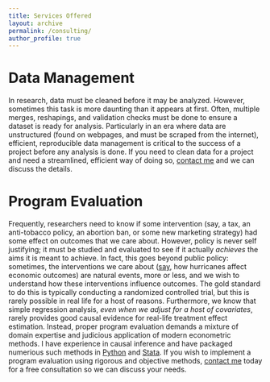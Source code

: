```yaml
---
title: Services Offered
layout: archive
permalink: /consulting/
author_profile: true
---
```



# Data Management

In research, data must be cleaned before it may be analyzed. However, sometimes this task is more daunting than it appears at first. Often, multiple merges, reshapings, and validation checks must be done to ensure a dataset is ready for analysis. Particularly in an era where data are unstructured (found on webpages, and must be scraped from the internet), efficient, reproducible data management is critical to the success of a project before any analysis is done. If you need to clean data for a project and need a streamlined, efficient way of doing so, <a href="mailto:j.greathouse3@student.gsu.edu">contact me</a> and we can discuss the details.

# Program Evaluation

Frequently, researchers need to know if some intervention (say, a tax, an anti-tobacco policy, an abortion ban, or some new marketing strategy) had some effect on outcomes that we care about. However, policy is never self justifying; it must be studied and evaluated to see if it actually *achieves* the aims it is meant to achieve. In fact, this goes beyond public policy: sometimes, the interventions we care about ([say](https://static1.squarespace.com/static/5e0fdcef27e0945c43fab131/t/61eb4615e7feef09dcbe7d29/1642808862058/The+Economic+Impact+of+Migrants+from+Hurricane+Maria.pdf), how hurricanes affect economic outcomes) are natural events, more or less, and we wish to understand how these interventions influence outcomes. The gold standard to do this is typically conducting a randomized controlled trial, but this is rarely possible in real life for a host of reasons. Furthermore, we know that simple regression analysis, *even when we adjust for a host of covariates*, rarely provides good causal evidence for real-life treatment effect estimation. Instead, proper program evaluation demands a mixture of domain expertise and judicious application of modern econometric methods. I have experience in causal inference and have packaged numerious such methods in [Python](https://github.com/jgreathouse9/mlsynth) and [Stata](https://ideas.repec.org/c/boc/bocode/s459107.html). If you wish to implement a program evaluation using rigorous and objective methods, <a href="mailto:j.greathouse3@student.gsu.edu">contact me</a> today for a free consultation so we can discuss your needs.
